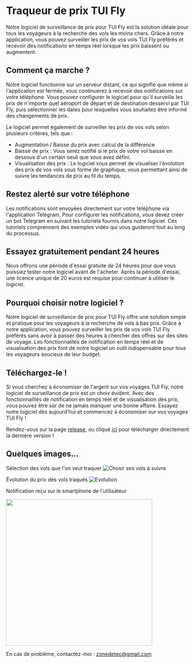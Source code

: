 # Traqueur de prix TUI Fly

Notre logiciel de surveillance de prix pour TUI Fly est la solution idéale pour tous les voyageurs à la recherche des vols les moins chers. Grâce à notre application, vous pouvez surveiller les prix de vos vols TUI Fly préférés et recevoir des notifications en temps réel lorsque les prix baissent ou augmentent.

## Comment ça marche ?
Notre logiciel fonctionne sur un serveur distant, ce qui signifie que même si l'application est fermée, vous continuerez à recevoir des notifications sur votre téléphone. Vous pouvez configurer le logiciel pour qu'il surveille les prix de n'importe quel aéroport de départ et de destination desservi par TUI Fly, puis sélectionner les dates pour lesquelles vous souhaitez être informé des changements de prix.

Le logiciel permet également de surveiller les prix de vos vols selon plusieurs critères, tels que :
- Augmentation / Baisse du prix avec calcul de la différence
- Baisse de prix : Vous serez notifié si le prix de votre vol baisse en dessous d'un certain seuil que vous avez défini.
- Visualisation des prix : Le logiciel vous permet de visualiser l'évolution des prix de vos vols sous forme de graphique, vous permettant ainsi de suivre les tendances de prix au fil du temps.

## Restez alerté sur votre téléphone
Les notifications sont envoyées directement sur votre téléphone via l'application Telegram. Pour configurer les notifications, vous devez créer un bot Telegram en suivant les tutoriels fournis dans notre logiciel. Ces tutoriels comprennent des exemples vidéo qui vous guideront tout au long du processus.

## Essayez gratuitement pendant 24 heures
Nous offrons une période d'essai gratuite de 24 heures pour que vous puissiez tester notre logiciel avant de l'acheter. Après la période d'essai, une licence unique de 20 euros est requise pour continuer à utiliser le logiciel.

## Pourquoi choisir notre logiciel ?
Notre logiciel de surveillance de prix pour TUI Fly offre une solution simple et pratique pour les voyageurs à la recherche de vols à bas prix. Grâce à notre application, vous pouvez surveiller les prix de vos vols TUI Fly préférés sans avoir à passer des heures à chercher des offres sur des sites de voyage. Les fonctionnalités de notification en temps réel et de visualisation des prix font de notre logiciel un outil indispensable pour tous les voyageurs soucieux de leur budget.

## Téléchargez-le !
Si vous cherchez à économiser de l'argent sur vos voyages TUI Fly, notre logiciel de surveillance de prix est un choix évident. Avec des fonctionnalités de notification en temps réel et de visualisation des prix, vous pouvez être sûr de ne jamais manquer une bonne affaire. Essayez notre logiciel dès aujourd'hui et commencez à économiser sur vos voyages TUI Fly !

Rendez-vous sur la page [release](https://github.com/zonetecde/Traqueur-de-prix-TUI-Fly/releases/tag/Release), ou cliqué [ici](https://github.com/zonetecde/Traqueur-de-prix-TUI-Fly/releases/download/Release/Traqueur.TUI.Fly.exe) pour télécharger directement la dernière version !

## Quelques images...

Sélection des vols que l'on veut traquer
![Chosir ses vols à suivre](https://user-images.githubusercontent.com/56195432/233738042-44a256c4-635e-45c6-9d4c-d918668ecfb3.png)

Évolution du prix des vols traqués
![Evolution](https://user-images.githubusercontent.com/56195432/233738250-e0574dc0-f3c3-42d4-b7f4-7b0be4ce6c9f.png)

Notification reçu sur le smartphone de l'utilisateur

<img src="https://user-images.githubusercontent.com/56195432/233738454-7a15dd76-3c79-4058-a41a-3d366c90b642.jpg" data-canonical-src="https://gyazo.com/eb5c5741b6a9a16c692170a41a49c858.png" width="400" />


En cas de problème, contactez-moi : zonedetec@gmail.com
